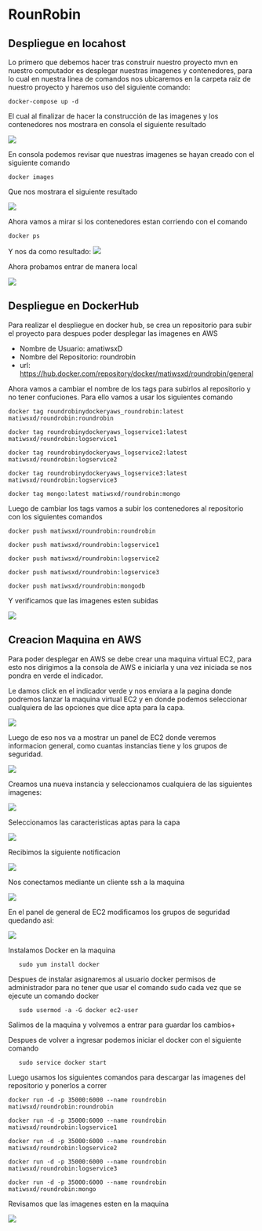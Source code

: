 # RounRobin

## Despliegue en locahost

Lo primero que debemos hacer tras construir nuestro proyecto mvn en nuestro computador es desplegar nuestras imagenes y contenedores, para lo cual en nuestra linea de comandos nos ubicaremos en la carpeta raiz de nuestro proyecto y haremos uso del siguiente comando:

```
docker-compose up -d
```

El cual al finalizar de hacer la construcción de las imagenes y los contenedores nos mostrara en consola el siguiente resultado

![](/img/1.PNG)

En consola podemos revisar que nuestras imagenes se hayan creado con el siguiente comando

```
docker images
```

Que nos mostrara el siguiente resultado

![](/img/2.PNG)


Ahora vamos a mirar si los contenedores estan corriendo con el comando 

```
docker ps
```
Y nos da como resultado:
![](/img/3.PNG)

Ahora probamos entrar de manera local

![](/img/4.PNG)


## Despliegue en DockerHub 

Para realizar el despliegue en docker hub, se crea un repositorio para subir el proyecto para despues poder desplegar las imagenes en AWS

* Nombre de Usuario: amatiwsxD
* Nombre del Repositorio: roundrobin
* url: https://hub.docker.com/repository/docker/matiwsxd/roundrobin/general


Ahora vamos a cambiar el nombre de los tags para subirlos al repositorio y no tener confuciones.
Para ello vamos a usar los siguientes comando 

```
docker tag roundrobinydockeryaws_roundrobin:latest matiwsxd/roundrobin:roundrobin
```
```
docker tag roundrobinydockeryaws_logservice1:latest matiwsxd/roundrobin:logservice1
```
```
docker tag roundrobinydockeryaws_logservice2:latest matiwsxd/roundrobin:logservice2
```
```
docker tag roundrobinydockeryaws_logservice3:latest matiwsxd/roundrobin:logservice3
```
```
docker tag mongo:latest matiwsxd/roundrobin:mongo
```

Luego de cambiar los tags vamos a subir los contenedores al repositorio con los siguientes comandos 

```
docker push matiwsxd/roundrobin:roundrobin
```
```
docker push matiwsxd/roundrobin:logservice1
```
```
docker push matiwsxd/roundrobin:logservice2
```
```
docker push matiwsxd/roundrobin:logservice3
```
```
docker push matiwsxd/roundrobin:mongodb
```

Y verificamos que las imagenes esten subidas 

![](/img/5.PNG)

## Creacion Maquina en AWS
Para poder desplegar en AWS se debe crear una maquina virtual EC2, para esto nos dirigimos a la consola de
AWS e iniciarla y una vez iniciada se nos pondra en verde el indicador.

Le damos click en el indicador verde y nos enviara a la pagina donde podremos lanzar la maquina virtual
EC2 y en donde podemos seleccionar cualquiera de las opciones que dice apta para la capa.

![](/img/6.PNG)

Luego de eso nos va a mostrar un panel de EC2 donde veremos informacion general, como cuantas instancias tiene y los grupos de seguridad.

![](/img/7.PNG)

Creamos una nueva instancia y seleccionamos cualquiera de las siguientes imagenes:

![](/img/8.PNG)

Seleccionamos las caracteristicas aptas para la capa 

![](/img/9.PNG)

Recibimos la siguiente notificacion 

![](/img/10.PNG)

Nos conectamos mediante un cliente ssh a la maquina 

![](/img/11.PNG)

En el panel de general de EC2 modificamos los grupos de seguridad quedando asi: 

![](/img/12.PNG)

Instalamos Docker en la maquina 
   ```
      sudo yum install docker
   ```

Despues de instalar asignaremos al usuario docker permisos de administrador para no tener que usar el comando
sudo cada vez que se ejecute un comando docker

   ```
      sudo usermod -a -G docker ec2-user
   ```

Salimos de la maquina y volvemos a entrar para guardar los cambios+

Despues de volver a ingresar podemos iniciar el docker con el siguiente comando

   ```
      sudo service docker start
   ```

Luego usamos los siguientes comandos para descargar las imagenes del repositorio y ponerlos a correr 

   ```
docker run -d -p 35000:6000 --name roundrobin matiwsxd/roundrobin:roundrobin

   ```
   ```
docker run -d -p 35000:6000 --name roundrobin matiwsxd/roundrobin:logservice1
   ```
   ```
docker run -d -p 35000:6000 --name roundrobin matiwsxd/roundrobin:logservice2
   ```
   ```
docker run -d -p 35000:6000 --name roundrobin matiwsxd/roundrobin:logservice3
   ```
   ```
docker run -d -p 35000:6000 --name roundrobin matiwsxd/roundrobin:mongo
   ```

Revisamos que las imagenes esten en la maquina 

![](/img/13.PNG)
